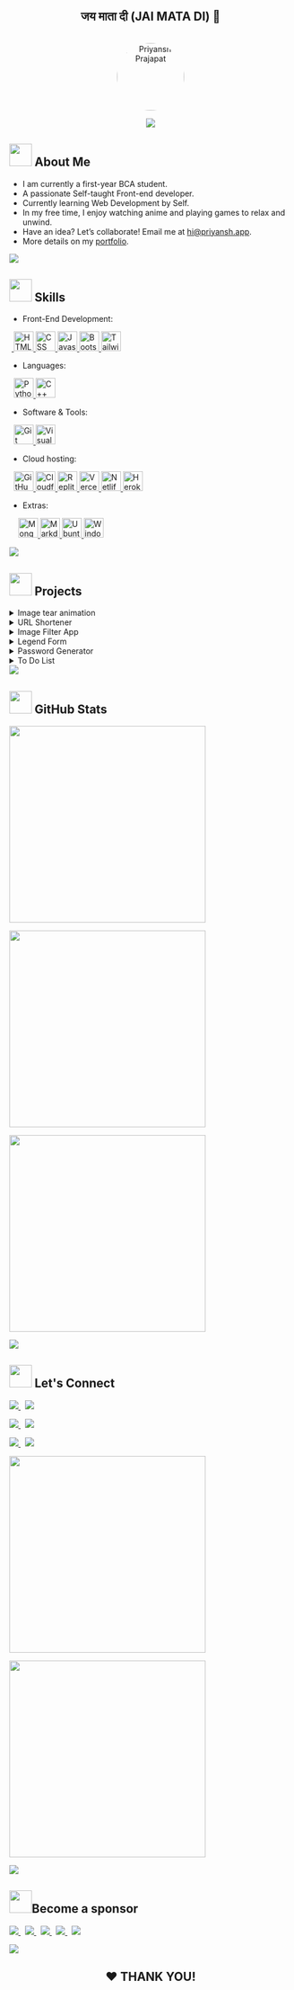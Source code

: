 <div align="center">
  <h2> जय माता दी (JAI&nbsp;MATA&nbsp;DI) 🙏 </h2>
  <br>
  <a href="https://oyepriyansh.pages.dev" target="_blank">
    <img src="https://oyepriyansh.pages.dev/pfp.png" height="120" width="120" title="Priyansh Prajapat" alt="Priyansh Prajapat" style="border-radius: 50%;">
  </a>
</div>

<p align="center"> <a href="#hi"><img src="https://oyepriyansh.pages.dev/838946.svg"></a> </p>

## <a href="#-about-me"><img src="https://oyepriyansh.pages.dev/557628352828014620.gif" width="40"></a> About Me

- I am currently a first-year BCA student.
- A passionate Self-taught Front-end developer.
- Currently learning Web Development by Self.
- In my free time, I enjoy watching anime and playing games to relax and unwind.
- Have an idea? Let’s collaborate! Email me at <a href="mailto:hi@priyansh.app" target="_blank">hi@priyansh.app</a>.
- More details on my <a href="https://oyepriyansh.pages.dev" target="_blank"> portfolio</a>.

<!-- <a href="#-about-me"><img src="https://komarev.com/ghpvc/?username=oyepriyansh&style=flat-square&color=000000" height="24px"> </a> -->
</div>

<a href="#-skills">
<img src="https://oyepriyansh.pages.dev/838764339942785051.gif">
</a>

## <a href="#-skills"><img src="https://oyepriyansh.pages.dev/534756564728422850580.gif" width="40"></a> Skills


- Front-End Development:

 &nbsp;<a href="https://developer.mozilla.org/en-US/docs/Web/HTML" target="_blank"> <img src="https://oyepriyansh.pages.dev/skills/html.svg" title="HTML" width="35"> </a> <a href="https://developer.mozilla.org/en-US/docs/Web/CSS" target="_blank"> <img src="https://oyepriyansh.pages.dev/skills/css.svg" title="CSS" width="35"> </a> <a href="https://developer.mozilla.org/en-US/docs/Web/JAVASCRIPT" target="_blank"> <img src="https://oyepriyansh.pages.dev/skills/js.svg" title="Javascript" width="35"> </a> <a href="https://getbootstrap.com" target="_blank"> <img src="https://oyepriyansh.pages.dev/skills/bootstrap.svg" title="Bootstrap" width="35"> </a> <a href="https://tailwindcss.com/" target="_blank"> <img src="https://oyepriyansh.pages.dev/skills/tailwind.svg" title="Tailwind CSS" width="35"> </a>


- Languages:

 &nbsp; <a href="https://python.org" target="_blank"> <img src="https://oyepriyansh.pages.dev/skills/py.svg" tItle="Python" width="35"> </a> <a href="https://w3schools.com/cpp" target="_blank"> <img src="https://oyepriyansh.pages.dev/skills/cpp.svg" title="C++" width="35"> </a>


- Software & Tools:

&nbsp; <a href="https://git-scm.com" target="_blank"> <img src="https://oyepriyansh.pages.dev/skills/git.svg"  title="Git" width="35"> </a> <a href="https://code.visualstudio.com" target="_blank"> <img src="https://oyepriyansh.pages.dev/skills/vscode.svg"  title="Visual Studio Code" width="35"> </a>


- Cloud hosting:

&nbsp; <a href="https://pages.github.com" target="_blank"> <img src="https://oyepriyansh.pages.dev/skills/ghpages.png" title="GitHub Pages" width="35"> </a> <a href="https://pages.dev" target="_blank"> <img src="https://oyepriyansh.pages.dev/skills/cloudflare.svg" title="Cloudflare Pages" width="35"> </a> <a href="https://repl.it" target="_blank"> <img src="https://oyepriyansh.pages.dev/skills/replit.svg" title="Replit" width="35"> </a> <a href="https://vercel.app" target="_blank"> <img src="https://oyepriyansh.pages.dev/skills/vercel.svg" title="Vercel" width="35"> </a> <a href="https://netlify.app" target="_blank"> <img src="https://oyepriyansh.pages.dev/skills/netlify.svg" title="Netlify" width="35"> </a> <a href="https://heroku.com" target="_blank"> <img src="https://oyepriyansh.pages.dev/skills/heroku.svg" title="Heroku" width="35"> </a>

- Extras:

&nbsp; &nbsp; <a href="https://mongodb.com" target="_blank"> <img src="https://oyepriyansh.pages.dev/skills/mongodb.svg" title="MongoDB" width="35"> </a>
 <a href="https://www.markdownguide.org/getting-started" target="_blank"> <img src="https://oyepriyansh.pages.dev/skills/md.svg" title="Markdown" width="35"> </a> <a href="https://ubuntu.com" target="_blank"> <img src="https://oyepriyansh.pages.dev/skills/ubuntu.svg"  title="Ubuntu (Linux)" width="35"> </a>  <a href="https://www.microsoft.com/en-in/windows" target="_blank"> <img src="https://oyepriyansh.pages.dev/skills/windows.png"  title="Windows" width="35"> </a>

<a href="#-projects">
<img src="https://oyepriyansh.pages.dev/838764339942785051.gif">
</a>

## <a href="#-projects"><img src="https://oyepriyansh.pages.dev/745716128281657445.gif" width="40"></a> Projects

<details>
  <summary> Image tear animation </summary>
  <br>

- <a href="https://oyepriyansh.github.io/image-tear-animation"><img src="https://oyepriyansh.pages.dev/5594269661517571.svg"></a>
- <a href="https://www.youtube.com/shorts/LD_lKVquclw"><img src="https://oyepriyansh.pages.dev/8850493629363773842.svg"></a>
- <a href="https://github.com/oyepriyansh/image-tear-animation"><img src="https://oyepriyansh.pages.dev/5594269661517572.svg"></a>

</details>

<details>
  <summary> URL Shortener </summary>
  <br>

- <a href="https://url.priyansh.app"><img src="https://oyepriyansh.pages.dev/5594269661517571.svg"></a> 
- <a href="https://github.com/oyepriyansh/url-shortener"><img src="https://oyepriyansh.pages.dev/5594269661517572.svg"></a>

</details>

<details>
  <summary> Image Filter App  </summary>
  <br>

- <a href="https://oyepriyansh.github.io/image-filter-app"><img src="https://oyepriyansh.pages.dev/5594269661517571.svg"></a>
- <a href="https://youtube.com/shorts/bgAUrcPo3YY"><img src="https://oyepriyansh.pages.dev/8850493629363773842.svg"></a>
- <a href="https://github.com/oyepriyansh/image-filter-app/"><img src="https://oyepriyansh.pages.dev/5594269661517572.svg"></a>

</details>

<details>
  <summary> Legend Form</summary>
  <br>

- <a href="https://oyepriyansh.github.io/legend-form"><img src="https://oyepriyansh.pages.dev/5594269661517571.svg"></a>
- <a href="https://www.youtube.com/shorts/2QzUf5-75r4"><img src="https://oyepriyansh.pages.dev/8850493629363773842.svg"></a>
- <a href="https://github.com/oyepriyansh/legend-form"><img src="https://oyepriyansh.pages.dev/5594269661517572.svg"></a>

</details>

<details>
  <summary> Password Generator </summary>
  <br>

- <a href="https://oyepriyansh.github.io/password-generator"><img src="https://oyepriyansh.pages.dev/5594269661517571.svg"></a> 
- <a href="https://github.com/oyepriyansh/password-generator"><img src="https://oyepriyansh.pages.dev/5594269661517572.svg"></a>

</details>

<details>
  <summary> To Do List </summary>
  <br>

- <a href="https://oyepriyansh.github.io/ToDoList"><img src="https://oyepriyansh.pages.dev/5594269661517571.svg"></a> 
- <a href="https://github.com/oyepriyansh/ToDoList"><img src="https://oyepriyansh.pages.dev/5594269661517572.svg"></a>

</details>

<a href="#-github-stats">
<img src="https://oyepriyansh.pages.dev/838764339942785051.gif">
</a>

## <a href="#-github-stats"><img src="https://oyepriyansh.pages.dev/526015297887404052.gif" width="40"></a> GitHub Stats
<a href="#-github-stats">

<a href="#-github-stats"> <img src="https://oye-priyansh.pages.dev/github_stats.svg" width="350px"> </a>

<a href="#-github-stats"> <img src="https://github-readme-stats.vercel.app/api/top-langs/?username=oyepriyansh&layout=compact&theme=radical" width="350px"> </a> 

<!--
<a href="#-github-stats"> <img src="https://github-readme-stats.vercel.app/api?username=oyepriyansh&count_private=true&include_all_commits=true&hide=contribs&show_icons=true&theme=radical" width="350px"> </a>  
-->

<a href="#-github-stats"> <img src="https://streak-stats.demolab.com?user=oyepriyansh&amp;theme=radical&amp;border_radius=5&amp;fire=FF0000&amp;sideLabels=FFFFFF" width="350px"> </a> 

<a href="#-lets-connect">
<img src="https://oyepriyansh.pages.dev/838764339942785051.gif">
</a>

## <a href="#-lets-connect"><img src="https://oyepriyansh.pages.dev/526015297887404053.gif" width="40"></a> Let's Connect 

<a href="https://instagram.com/oyepriyansh" target="_blank"> <img src="https://oyepriyansh.pages.dev/8531582654662574481.svg"> </a> &nbsp; <a href="https://twitter.com/oyepriyansh" target="_blank"> <img src="https://oyepriyansh.pages.dev/8531582654662574482.svg"> </a>

<a href="https://youtube.com/@oyepriyansh" target="_blank"> <img src="https://oyepriyansh.pages.dev/8531582654662574483.svg"> </a> &nbsp; <a href="https://linkedin.com/in/oyepriyansh" target="_blank"> <img src="https://oyepriyansh.pages.dev/4582284679828558.svg"> </a>

<a href="https://snapchat.com/add/oyepriyansh" target="_blank"> <img src="https://oyepriyansh.pages.dev/515226546563265.svg"> </a> &nbsp; <a href="mailto:hi@priyansh.app" target="_blank"> <img src="https://oyepriyansh.pages.dev/8531582654662574484.svg"> </a>

<a href="https://discord.com/users/838764339942785051" target="_blank"> <img src="https://discord.c99.nl/widget/theme-2/838764339942785051.png" width="350px"> </a>

<a href="https://discord.com/invite/AeAjegXn6D" target="_blank"><img src="https://invidget.switchblade.xyz/AeAjegXn6D" width="350px"> 

<a href="#become-a-sponsor"> <img src="https://oyepriyansh.pages.dev/838764339942785051.gif"> </a>

## <a href="#become-a-sponsor"><img src="https://oyepriyansh.pages.dev/918555162522583050.gif" width="40"></a>Become a sponsor

<a href="https://github.com/sponsors/oyepriyansh" target="_blank"><img src="https://oyepriyansh.pages.dev/2740203457350205452.svg"> </a> &nbsp; <a href="https://oyepriyansh.pages.dev/upi"><img src="https://oyepriyansh.pages.dev/2740203457350205458.svg"> </a> &nbsp; <a href="https://buymeacoffee.com/oyepriyansh" target="_blank"><img src="https://oyepriyansh.pages.dev/2740203457350205453.svg"> </a> &nbsp; <a href="https://ko-fi.com/oyepriyansh" target="_blank"><img src="https://oyepriyansh.pages.dev/2740203457350205454.svg"> </a> &nbsp; <a href="https://www.paypal.com/paypalme/oyepriyansh" target="_blank"><img src="https://oyepriyansh.pages.dev/2740203457350205455.svg"> 

<a href="#--thank-you"> <img src="https://oyepriyansh.pages.dev/838764339942785051.gif"> </a>

<h2 align="center"> ❤ THANK YOU!</h2>
